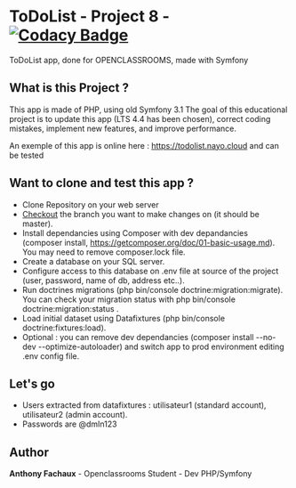 # ToDoList - Project 8 - [![Codacy Badge](https://app.codacy.com/project/badge/Grade/91efb4c448a642e5bd0b50571f3d0cf0)](https://www.codacy.com/gh/nayodahl/ToDoList/dashboard?utm_source=github.com&amp;utm_medium=referral&amp;utm_content=nayodahl/ToDoList&amp;utm_campaign=Badge_Grade)

ToDoList app, done for OPENCLASSROOMS, made with Symfony

## What is this Project ?

This app is made of PHP, using old Symfony 3.1
The goal of this educational project is to update this app (LTS 4.4 has been chosen), correct coding mistakes, implement new features, and improve performance.

An exemple of this app is online here : https://todolist.nayo.cloud and can be tested

## Want to clone and test this app ?

- Clone Repository on your web server
- [Checkout](https://git-scm.com/docs/git-checkout) the branch you want to make changes on (it should be master).
- Install dependancies using Composer with dev depandancies (composer install, https://getcomposer.org/doc/01-basic-usage.md). You may need to remove composer.lock file.
- Create a database on your SQL server.
- Configure access to this database on .env file at source of the project (user, password, name of db, address etc..).
- Run doctrines migrations (php bin/console doctrine:migration:migrate). You can check your migration status with php bin/console doctrine:migration:status .
- Load initial dataset using Datafixtures (php bin/console doctrine:fixtures:load).
- Optional : you can remove dev dependancies (composer install --no-dev --optimize-autoloader) and switch app to prod environment editing .env config file.

## Let's go

- Users extracted from datafixtures : utilisateur1 (standard account), utilisateur2 (admin account).
- Passwords are @dmIn123

## Author

**Anthony Fachaux** - Openclassrooms Student - Dev PHP/Symfony